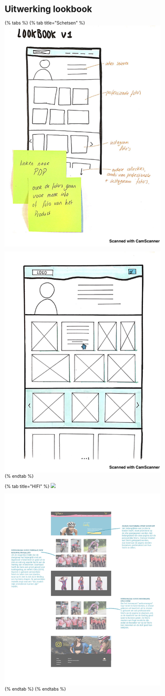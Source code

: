 # Uitwerking lookbook





{% tabs %}
{% tab title="Schetsen" %}
![](../../../.gitbook/assets/camscan5.jpg)

![](../../../.gitbook/assets/camscan6.jpg)
{% endtab %}

{% tab title="HIFI" %}
![](../../../.gitbook/assets/lookbook.png)

![](../../../.gitbook/assets/lookbook001.jpg)
{% endtab %}
{% endtabs %}

